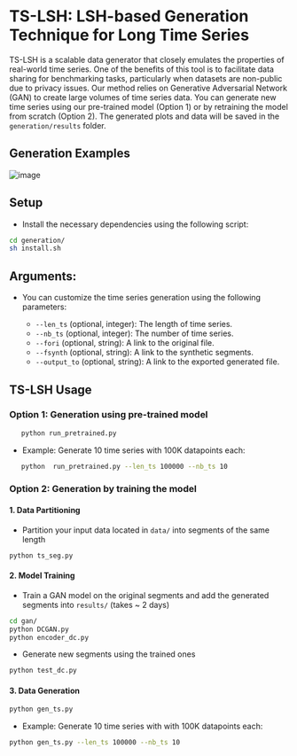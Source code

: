 # TS-LSH: LSH-based Generation Technique for Long Time Series

TS-LSH is a scalable data generator that closely emulates the properties of real-world time series. One of the benefits of this tool is to facilitate data sharing for benchmarking tasks, particularly when datasets are non-public due to privacy issues.  Our method relies on Generative Adversarial Network (GAN) to create large volumes of time series data. 
You can generate new time series using our pre-trained model (Option 1) or by retraining the model from scratch (Option 2). 
The generated plots and data will be saved in the `generation/results` folder.

## Generation Examples

![image](https://github.com/eXascaleInfolab/TSM-Bench/assets/15266242/13d8c2f9-fdbf-495f-aaf9-7f5ec0999470)



## Setup
- Install the necessary dependencies using the following script:

```bash
cd generation/
sh install.sh
```


## Arguments:

- You can customize the time series generation using the following parameters:

   - `--len_ts` (optional, integer): The length of time series.
   - `--nb_ts` (optional, integer): The number of time series.
   - `--fori` (optional, string): A link to the original file.
   - `--fsynth` (optional, string): A link to the synthetic segments.
   - `--output_to` (optional, string): A link to the exported generated file.

## TS-LSH Usage

### Option 1: Generation using pre-trained model      


```bash
   python run_pretrained.py
```
- Example: Generate 10 time series with 100K datapoints each: 

```bash
   python  run_pretrained.py --len_ts 100000 --nb_ts 10
```


### Option 2: Generation by training the model

 
#### 1. Data Partitioning

- Partition your input data located in `data/` into segments of the same length

```bash
python ts_seg.py
```

#### 2. Model Training

- Train a GAN model on the original segments and add the generated segments into `results/` (takes ~ 2 days) 

```bash
cd gan/
python DCGAN.py
python encoder_dc.py
```
- Generate new segments using the trained ones 
```bash
python test_dc.py
```

#### 3. Data Generation

```bash
python gen_ts.py
```
- Example: Generate 10 time series with with 100K datapoints each:

```bash
python gen_ts.py --len_ts 100000 --nb_ts 10
```
  
<!--
Apply LSH to generate long time series using ```gen_ts.py```. To use this script, the following arguments and examples are provided:

- `--len_ts` (optional, integer): The length of ts.
- `--nb_ts` (optional, integer): The number of ts.
- `--fori` (optional, string): A link to the original file.
- `--fsynth` (optional, string): A link to the synthetic segments.
- `--output_to` (optional, string): A link to the exported generated file.

1. Running the script with default values:

   ```bash
   python gen_ts.py
    ```
1. Generate 10 time series with 100K datapoints each:

```bash
   python gen_ts.py --len_ts 100000 --nb_ts 10
```
The generated plots and data are stored in the `generation/results` folder.
-->






